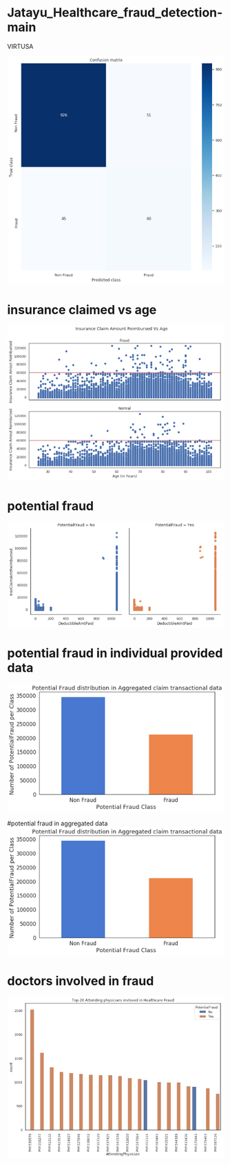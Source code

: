 # Jatayu_Healthcare_fraud_detection-main
VIRTUSA
<!-- "# Jatayu_Healthcare_fraud_detection"  -->

![final confusion matrix](./final_confusion_matrix.png)
# insurance claimed vs age
![](./insurence_claimed_vs_age.png)

# potential fraud
![](./potential_fraud.png)

# potential fraud in individual provided data
![](./potential_fraud_in_aggregated_data.png)

#potential fraud in aggregated data
![](./potential_fraud_in_aggregated_data.png)

# doctors involved in fraud
![](./doctors_involved_in_fraud.png)
